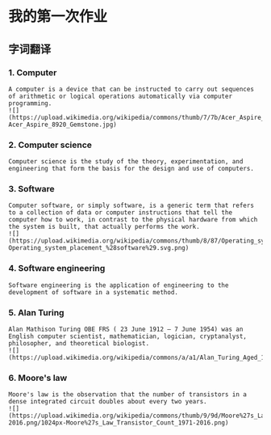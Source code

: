 # 我的第一次作业
## 字词翻译
### 1. Computer
    A computer is a device that can be instructed to carry out sequences of arithmetic or logical operations automatically via computer programming.
    ![](https://upload.wikimedia.org/wikipedia/commons/thumb/7/7b/Acer_Aspire_8920_Gemstone.jpg/1024px-Acer_Aspire_8920_Gemstone.jpg)
### 2. Computer science
    Computer science is the study of the theory, experimentation, and engineering that form the basis for the design and use of computers.
### 3. Software
    Computer software, or simply software, is a generic term that refers to a collection of data or computer instructions that tell the computer how to work, in contrast to the physical hardware from which the system is built, that actually performs the work.
    ![](https://upload.wikimedia.org/wikipedia/commons/thumb/8/87/Operating_system_placement_%28software%29.svg/250px-Operating_system_placement_%28software%29.svg.png)
### 4. Software engineering
    Software engineering is the application of engineering to the development of software in a systematic method.
### 5. Alan Turing
    Alan Mathison Turing OBE FRS ( 23 June 1912 – 7 June 1954) was an English computer scientist, mathematician, logician, cryptanalyst, philosopher, and theoretical biologist.
    ![](https://upload.wikimedia.org/wikipedia/commons/a/a1/Alan_Turing_Aged_16.jpg)
### 6. Moore's law
    Moore's law is the observation that the number of transistors in a dense integrated circuit doubles about every two years.
    ![](https://upload.wikimedia.org/wikipedia/commons/thumb/9/9d/Moore%27s_Law_Transistor_Count_1971-2016.png/1024px-Moore%27s_Law_Transistor_Count_1971-2016.png)
    